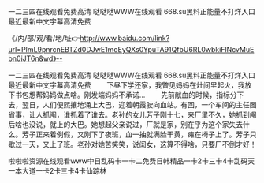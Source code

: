 一二三四在线观看免费高清
哒哒哒WWW在线观看
668.su黑料正能量不打烊入口
最近最新中文字幕高清免费


《/内/部/观/看/地/址👉http://www.baidu.com/link?url=PImL9pnrcnEBTZd0DJwE1moEyQXs0YpuTA91QfbU6RL0wbkiFlNcvMuEbn0iJT6n&wd》--

一二三四在线观看免费高清
哒哒哒WWW在线观看
668.su黑料正能量不打烊入口
最近最新中文字幕高清免费
　　下昼下学还家，我瞥见妈妈在灶间里起火，我放下书包想帮妈妈做点啥。刚发端妈妈不承诺...
　　先前献血的时候，指标分下去，翌日，人们便熙攘地涌上大巴，迎着朝霞驶向血站。有回，一个车间的主任图省事，让人抓阄，谁抓着了谁去。老孙的女儿芳子刚十七，来厂里不久，她抓到阄后啥也没说，就上的大巴。她想起父亲说过，厂就是家，别在乎为这个家失去什么。芳子正来着例假，又刚下了夜班，血一抽就满脸干黄，瘫在椅子上了。芳子只歇过一天，又上了班。老孙对她苦笑笑，说闺女，这算不得啥，只要厂不倒才好！





啦啦啦资源在线观看www中日乱码卡一卡二免费日韩精品一卡2卡三卡4卡乱码天一本大道一卡2卡三卡4卡仙踪林
